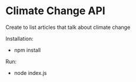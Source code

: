 # Climate Change API

Create to list articles that talk about climate change

Installation:
 
- npm install

Run:

- node index.js